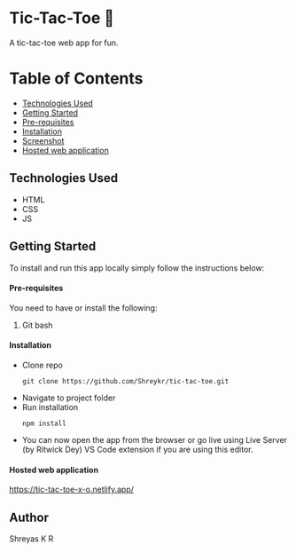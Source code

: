 # Tic-Tac-Toe 🥴

A tic-tac-toe web app for fun.

# Table of Contents

- [Technologies Used](#tused)
- [Getting Started](#started)
- [Pre-requisites](#require)
- [Installation](#installation)
- [Screenshot](#screenshot)
- [Hosted web application](#hosted-app)

## Technologies Used<a name="tused"></a>

- HTML
- CSS
- JS

## Getting Started<a name="started"></a>

To install and run this app locally simply follow the instructions below:

#### Pre-requisites<a name="require"></a>

You need to have or install the following:

1. Git bash

#### Installation<a name="installation"></a>

- Clone repo
  ```
  git clone https://github.com/Shreykr/tic-tac-toe.git
  ```
- Navigate to project folder
- Run installation
  ```
  npm install
  ```
- You can now open the app from the browser or go live using Live Server (by Ritwick Dey) VS Code extension if you are using this editor.

<!-- #### Screenshot

![](./screenshot.png) -->

#### Hosted web application<a name="hosted-app"></a>

https://tic-tac-toe-x-o.netlify.app/

## Author

Shreyas K R
